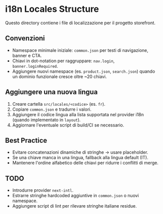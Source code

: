 # i18n Locales Structure

Questo directory contiene i file di localizzazione per il progetto storefront.

## Convenzioni
- Namespace minimale iniziale: `common.json` per testi di navigazione, banner e CTA.
- Chiavi in dot-notation per raggruppare: `nav.login`, `banner.loginRequired`.
- Aggiungere nuovi namespace (es. `product.json`, `search.json`) quando un dominio funzionale cresce oltre ~20 chiavi.

## Aggiungere una nuova lingua
1. Creare cartella `src/locales/<codice>` (es. `fr`).
2. Copiare `common.json` e tradurre i valori.
3. Aggiungere il codice lingua alla lista supportata nel provider i18n (quando implementato in `layout`).
4. Aggiornare l'eventuale script di build/CI se necessario.

## Best Practice
- Evitare concatenazioni dinamiche di stringhe -> usare placeholder.
- Se una chiave manca in una lingua, fallback alla lingua default (IT).
- Mantenere l'ordine alfabetico delle chiavi per ridurre i conflitti di merge.

## TODO
- Introdurre provider `next-intl`.
- Estrarre stringhe hardcoded aggiuntive in `common.json` o nuovi namespace.
- Aggiungere script di lint per rilevare stringhe italiane residue.
